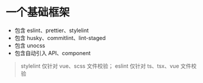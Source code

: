# 一个基础框架

- 包含 eslint、prettier、stylelint
- 包含 husky、commitlint、lint-staged
- 包含 unocss
- 包含自动引入 API、component

> stylelint 仅针对 vue、scss 文件校验；
> eslint 仅针对 ts、tsx、vue 文件校验
